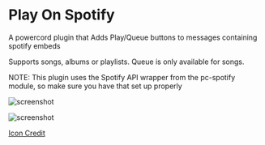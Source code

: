 # Play On Spotify

A powercord plugin that Adds Play/Queue buttons to messages containing spotify embeds

Supports songs, albums or playlists. Queue is only available for songs.

NOTE: This plugin uses the Spotify API wrapper from the pc-spotify module, so make sure you have that set up properly

![screenshot](https://ven.is-very.moe/tYs8HYg.png)

![screenshot](https://uwu.whats-th.is/7g3WDkM.png)

[Icon Credit](https://github.com/Vendicated/PowercordPlayOnSpotify/blob/icons/README.md)

